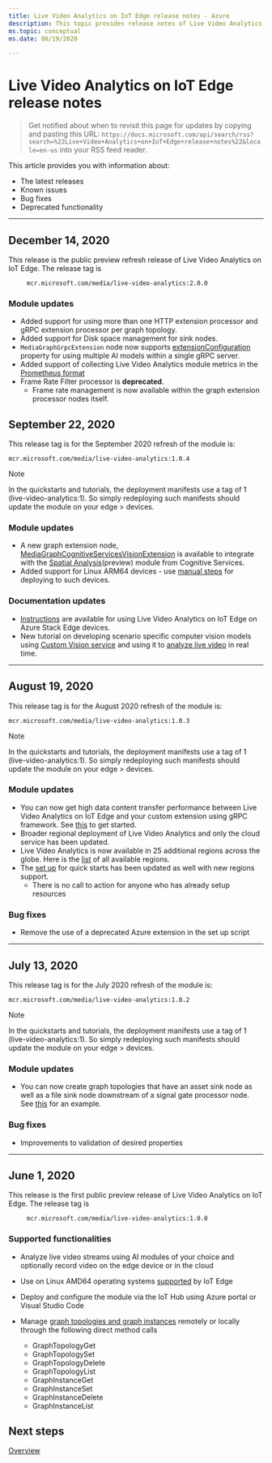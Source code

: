 ```yaml
---
title: Live Video Analytics on IoT Edge release notes - Azure
description: This topic provides release notes of Live Video Analytics on IoT Edge releases, improvements, bug fixes, and known issues.
ms.topic: conceptual
ms.date: 08/19/2020

---
```

# Live Video Analytics on IoT Edge release notes

>Get notified about when to revisit this page for updates by copying and pasting this URL: `https://docs.microsoft.com/api/search/rss?search=%22Live+Video+Analytics+on+IoT+Edge+release+notes%22&locale=en-us` into your RSS feed reader.

This article provides you with information about:

* The latest releases
* Known issues
* Bug fixes
* Deprecated functionality

<hr width=100%>

## December 14, 2020
This release is the public preview refresh release of Live Video Analytics on IoT Edge. The release tag is

```
     mcr.microsoft.com/media/live-video-analytics:2.0.0
```
### Module updates
* Added support for using more than one HTTP extension processor and gRPC extension processor per graph topology.
* Added support for Disk space management for sink nodes.
* `MediaGraphGrpcExtension` node now supports [extensionConfiguration](grpc-extension-protocol.md) property for using multiple AI models within a single gRPC server.
* Added support of collecting Live Video Analytics module metrics in the [Prometheus format](https://prometheus.io/docs/practices/naming/) 
* Frame Rate Filter processor is **deprecated**.  
    * Frame rate management is now available within the graph extension processor nodes itself.

## September 22, 2020

This release tag is for the September 2020 refresh of the module is:

```
mcr.microsoft.com/media/live-video-analytics:1.0.4
```

> [!NOTE]
> In the quickstarts and tutorials, the deployment manifests use a tag of 1 (live-video-analytics:1). So simply redeploying such manifests should update the module on your edge > devices.

### Module updates

* A new graph extension node, [MediaGraphCognitiveServicesVisionExtension](spatial-analysis-tutorial.md) is available to integrate with the [Spatial Analysis](/legal/cognitive-services/computer-vision/intro-to-spatial-analysis-public-preview)(preview) module from Cognitive Services.
* Added support for Linux ARM64 devices - use [manual steps](deploy-iot-edge-device.md) for deploying to such devices.

### Documentation updates

* [Instructions](deploy-azure-stack-edge-how-to.md) are available for using Live Video Analytics on IoT Edge on Azure Stack Edge devices.
* New tutorial on developing scenario specific computer vision models using [Custom Vision service](https://azure.microsoft.com/services/cognitive-services/custom-vision-service/) and using it to [analyze live video](custom-vision-tutorial.md) in real time.

<hr width=100%>

## August 19, 2020

This release tag is for the August 2020 refresh of the module is:

```
mcr.microsoft.com/media/live-video-analytics:1.0.3
```

> [!NOTE]
> In the quickstarts and tutorials, the deployment manifests use a tag of 1 (live-video-analytics:1). So simply redeploying such manifests should update the module on your edge > devices.

### Module updates

* You can now get high data content transfer performance between Live Video Analytics on IoT Edge and your custom extension using gRPC framework. See [this](analyze-live-video-use-your-grpc-model-quickstart.md) to get started.
* Broader regional deployment of Live Video Analytics and only the cloud service has been updated.  
* Live Video Analytics is now available in 25 additional regions across the globe. Here is the [list](https://azure.microsoft.com/global-infrastructure/services/?products=media-services) of all available regions.  
* The [set up](https://aka.ms/lva-edge/setup-resources-for-samples) for quick starts has been updated as well with new regions support.
    * There is no call to action for anyone who has already setup resources

### Bug fixes 

* Remove the use of a deprecated Azure extension in the set up script

<hr width=100%>

## July 13, 2020

This release tag is for the July 2020 refresh of the module is:

```
mcr.microsoft.com/media/live-video-analytics:1.0.2
```

> [!NOTE]
> In the quickstarts and tutorials, the deployment manifests use a tag of 1 (live-video-analytics:1). So simply redeploying such manifests should update the module on your edge > devices.

### Module updates

* You can now create graph topologies that have an asset sink node as well as a file sink node downstream of a signal gate processor node. See [this](https://github.com/Azure/live-video-analytics/tree/master/MediaGraph/topologies/evr-motion-assets-files) for an example.

### Bug fixes

* Improvements to validation of desired properties

<hr width=100%>

## June 1, 2020

This release is the first public preview release of Live Video Analytics on IoT Edge. The release tag is

```
     mcr.microsoft.com/media/live-video-analytics:1.0.0
```

### Supported functionalities

* Analyze live video streams using AI modules of your choice and optionally record video on the edge device or in the cloud
* Use on Linux AMD64 operating systems [supported](../../iot-edge/support.md) by IoT Edge
* Deploy and configure the module via the IoT Hub using Azure portal or Visual Studio Code
* Manage [graph topologies and graph instances](media-graph-concept.md#media-graph-topologies-and-instances) remotely or locally through the following direct method calls

    *	GraphTopologyGet
    *	GraphTopologySet
    *	GraphTopologyDelete
    *	GraphTopologyList
    *	GraphInstanceGet
    *	GraphInstanceSet
    *	GraphInstanceDelete
    *	GraphInstanceList

## Next steps

[Overview](overview.md)
